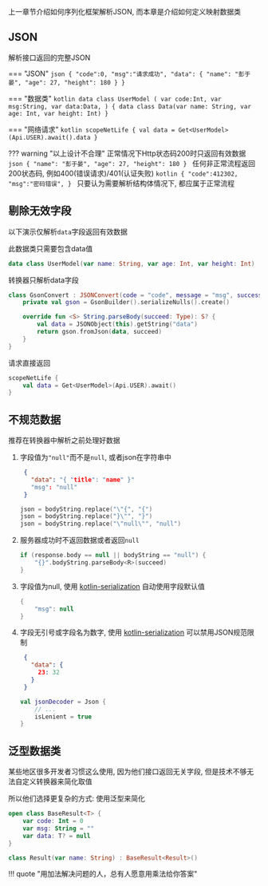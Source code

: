 
上一章节介绍如何序列化框架解析JSON, 而本章是介绍如何定义映射数据类

## JSON

解析接口返回的完整JSON

=== "JSON"
    ```json
    {
        "code":0,
        "msg":"请求成功",
        "data": {
            "name": "彭于晏",
            "age": 27,
            "height": 180
        }
    }
    ```

=== "数据类"
    ```kotlin
    data class UserModel (
        var code:Int,
        var msg:String,
        var data:Data,
    ) {
        data class Data(var name: String, var age: Int, var height: Int)
    }
    ```

=== "网络请求"
    ```kotlin
    scopeNetLife {
        val data = Get<UserModel>(Api.USER).await().data
    }
    ```

??? warning "以上设计不合理"
    正常情况下Http状态码200时只返回有效数据
    ```json
    {
        "name": "彭于晏",
        "age": 27,
        "height": 180
    }
    ```
    任何非正常流程返回200状态码, 例如400(错误请求)/401(认证失败)
    ```kotlin
    {
        "code":412302,
        "msg":"密码错误",
    }
    ```
    只要认为需要解析结构体情况下, 都应属于正常流程

## 剔除无效字段

以下演示仅解析`data`字段返回有效数据

此数据类只需要包含data值

```kotlin
data class UserModel(var name: String, var age: Int, var height: Int)
```

转换器只解析data字段

```kotlin
class GsonConvert : JSONConvert(code = "code", message = "msg", success = "200") {
    private val gson = GsonBuilder().serializeNulls().create()

    override fun <S> String.parseBody(succeed: Type): S? {
        val data = JSONObject(this).getString("data")
        return gson.fromJson(data, succeed)
    }
}
```

请求直接返回

```kotlin
scopeNetLife {
    val data = Get<UserModel>(Api.USER).await()
}
```

## 不规范数据

推荐在转换器中解析之前处理好数据

1. 字段值为`"null"`而不是`null`, 或者json在字符串中
   ```json
    {
      "data": "{ "title": "name" }"
      "msg": "null"
    }
   ```
    ```kotlin title="替换为规范内容"
    json = bodyString.replace("\"{", "{")
    json = bodyString.replace("}\"", "}")
    json = bodyString.replace("\"null\"", "null")
    ```

2. 服务器成功时不返回数据或者返回`null`
    ```kotlin
    if (response.body == null || bodyString == "null") {
        "{}".bodyString.parseBody<R>(succeed)
    }
    ```

3. 字段值为null, 使用 [kotlin-serialization](kotlin-serialization.md) 自动使用字段默认值
    ```kotlin
    {
        "msg": null
    }
    ```
4. 字段无引号或字段名为数字, 使用 [kotlin-serialization](kotlin-serialization.md) 可以禁用JSON规范限制
   ```json title="数字使用map解析"
    {
      "data": {
        23: 32
      }
    }
   ```
    ```kotlin hl_lines="3" title="禁用JSON规范限制"
    val jsonDecoder = Json {
        // ...
        isLenient = true
    }
    ```


## 泛型数据类

某些地区很多开发者习惯这么使用, 因为他们接口返回无关字段, 但是技术不够无法自定义转换器来简化取值

所以他们选择更复杂的方式: 使用泛型来简化

```kotlin
open class BaseResult<T> {
    var code: Int = 0
    var msg: String = ""
    var data: T? = null
}

class Result(var name: String) : BaseResult<Result>()
```

!!! quote "用加法解决问题的人，总有人愿意用乘法给你答案"